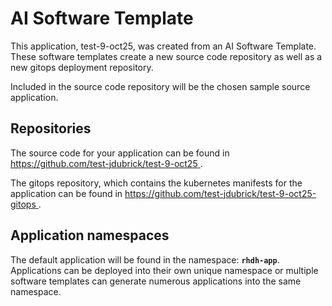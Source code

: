# AI Software Template

This application, test-9-oct25, was created from an AI Software Template. These software templates create a new source code repository as well as a new gitops deployment repository.

Included in the source code repository will be the chosen sample source application.

## Repositories

The source code for your application can be found in [https://github.com/test-jdubrick/test-9-oct25 ](https://github.com/test-jdubrick/test-9-oct25 ).
 
The gitops repository, which contains the kubernetes manifests for the application can be found in 
[https://github.com/test-jdubrick/test-9-oct25-gitops ](https://github.com/test-jdubrick/test-9-oct25-gitops ). 

## Application namespaces 

The default application will be found in the namespace: **`rhdh-app`**. Applications can be deployed into their own unique namespace or multiple software templates can generate numerous applications into the same namespace.